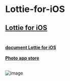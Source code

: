 # Lottie-for-iOS
## [**Lottie for iOS**](https://github.com/airbnb/lottie-ios) <br><br>

[**document Lottie for iOS**](https://airbnb.io/lottie/#/ios?id=installing-lottie) <br><br>
[**Photo app store**](https://lottiefiles.com/) <br><br>

![image](https://github.com/Experimenters1/Lottie-for-iOS/assets/64000769/d3e3d97f-89ea-4401-9713-f96d965aa668) <br>
